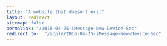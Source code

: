 ```yaml
---
title: "A website that doesn't exit"
layout: redirect
sitemap: false
permalink: "/2016-04-25-iMessage-New-Device-Sec"
redirect_to:  "/apple/2016-04-25-iMessage-New-Device-Sec"
---
```

